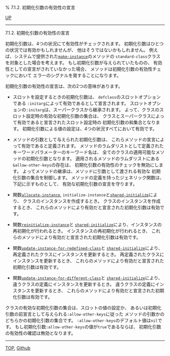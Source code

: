 % 7.1.2. 初期化引数の有効性の宣言

[UP](7.1.html)  

---

7.1.2. 初期化引数の有効性の宣言


初期化引数は、4つの状況にて有効性がチェックされます。
初期化引数はひとつの状況では有効かもしれませんが、
他はそうではないかもしれません。
例えば、システムで提供された[`make-instance`](7.7.make-instance.html)のメソッドの
`standard-class`クラスを対象とした場合を考えます。
もし初期化引数が与えられていたものの、
有効性としての宣言がされていなかった場合、
メソッドは初期化引数の有効性チェックにおいて
エラーのシグナルを発することになります。

初期化引数の有効性の宣言は、次の2つの意味があります。

- スロットを設定するときの初期化引数は、
`defclass`のスロットオプションである
`:initarg`によって有効であるとして宣言されます。
スロットオプションの`:initarg`は、スーパークラスから継承されます。
よって、クラスのスロット設定時の有効な初期化引数の集合は、
クラスとスーパークラスによって有効であると宣言されたスロット設定時の
初期化引数の和集合となります。
初期化引数による値の設定は、4つの状況すべてにおいて有効です。

- メソッドの引数として与えられた初期化引数は、
これらメソッドの宣言によって有効であると定義されます。
メソッドのラムダリストとして定義されたキーワードパラメーターのキーワード名は、
全てのクラスの適用可能なメソッドの初期化引数となります。
適用されるメソッドのラムダリストにある`&allow-other-keys`の存在は、
初期化引数の有効性のチェックを無効にします。
よってメソッドの継承は、メソッドに引数として渡される有効な
初期化引数の集合を制御します。
メソッドの定義を持ったジェネリック関数は、下記に示すものとして、
有効な初期化引数の宣言を守ります。

- 関数[`allocate-instance`](7.7.allocate-instance.html),
`initialize-instance`と[`shared-initialize`](7.7.shared-initialize.html)により、
クラスのインスタンスを作成するとき。
クラスのインスタンスを作成するとき、
これらのメソッドにより有効だと宣言された初期化引数は有効です。

- 関数[`reinitialize-instance`](7.7.reinitialize-instance.html)と
[`shared-initialize`](7.7.shared-initialize.html)により、インスタンスの再初期化が行われるとき。
インスタンスの再初期化が行われるとき、
これらのメソッドにより有効だと宣言された初期化引数は有効です。

- 関数[`update-instance-for-redefined-class`](7.7.update-instance-for-redefined-class.html)と
[`shared-initialize`](7.7.shared-initialize.html)により、
再定義されたクラスにインスタンスを更新するとき。
再定義されたクラスにインスタンスを更新するとき、
これらのメソッドにより有効だと宣言された初期化引数は有効です。

- 関数[`update-instance-for-different-class`](7.7.update-instance-for-different-class.html)と
[`shared-initialize`](7.7.shared-initialize.html)により、
違うクラスの定義にインスタンスを更新するとき。
違うクラスの定義にインスタンスを更新するとき、
これらのメソッドにより有効だと宣言された初期化引数は有効です。

クラスの有効な初期化引数の集合は、スロットの値の設定か、
あるいは初期化引数の前宣言として与えられる`:allow-other-keys`に従った
メソッドの引数かのどちらかの初期化引数の集合です。
`:allow-other-keys`のデフォルト値は`nil`です。
もし初期化引数`:allow-other-keys`の値が`true`であるならば、
初期化引数の有効性の確認は無効となります。


---
[TOP](index.html),  [Github](https://github.com/nptcl/npt-japanese)

